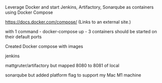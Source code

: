 Leverage Docker and start Jenkins, Artifactory, Sonarqube as containers using Docker Compose

https://docs.docker.com/compose/ (Links to an external site.)

with 1 command - docker-compose up -  3 containers should be started on their default ports


Created Docker compose with images

jenkins 

mattgruter/artifactory but mapped 8080 to 8081 of local

sonarqube but added platform flag to support my Mac M1 machine